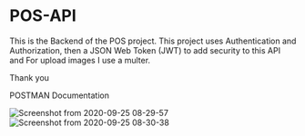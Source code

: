 # POS-API
This is the Backend of the POS project.
This project uses Authentication and Authorization, then a JSON Web Token (JWT) to add security to this API and For upload images I use a multer.


Thank you

POSTMAN Documentation

![Screenshot from 2020-09-25 08-29-57](https://user-images.githubusercontent.com/49190810/94216438-876bd100-ff09-11ea-9b80-b7123150e298.png)
![Screenshot from 2020-09-25 08-30-38](https://user-images.githubusercontent.com/49190810/94216443-8a66c180-ff09-11ea-9659-c140bfee3c08.png)

